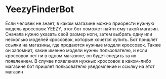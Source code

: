 # YeezyFinderBot
Если человек не знает, в каком магазине можно приорести нужную модель кроссовок YEEZY, этот бот поможет найти ему такой магазин.
Сначала нужно указать свой размер ноги, затем выбрать одну или несколько моделей кроссовок, которые хочется купить.
Бот пришлет ссылки на магазины, где продаются нужные модели кроссовок.
Также он запомнит, какие именно модели нужны пользователю, и если кроссовок нет ни в одном магазине, он будет следить за их появлением.
В случае появления нужных кроссовок в каком-либо магазине бот пришлет пользователю уведомление и ссылку на этот магазин
